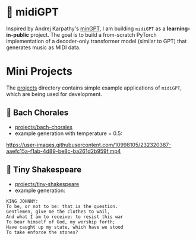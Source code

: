 # 🎹 midiGPT

Inspired by Andrej Karpathy's [minGPT](https://github.com/karpathy/minGPT), I am building `midiGPT` as a **learning-in-public** project. The goal is to build a from-scratch PyTorch implementation of a decoder-only transformer model (similar to GPT) that generates music as MIDI data. 

# Mini Projects
The [projects](projects) directory contains simple example applications of `midiGPT`, which are being used for development.

## 🎼 Bach Chorales
- [projects/bach-chorales](projects/bach-chorales)
- example generation with temperature = 0.5:

https://user-images.githubusercontent.com/10998105/232320387-aaefc15a-f1ab-4d89-be8c-ba261d2b959f.mp4

## 📜 Tiny Shakespeare
- [projects/tiny-shakespeare](projects/tiny-shakespeare)
- example generation:
```
KING JOHNNY:
To be, or not to be: that is the question.
Gentlemen, give me the clothes to wail,
And what I am to receive: to resist this war
To bear himself of God, my worship forth;
Have caught up my state, which have we stood
To take enforce the stones?
```

